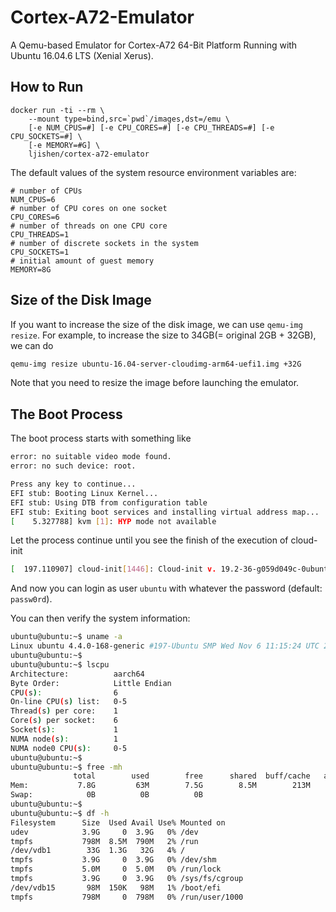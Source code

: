 # Cortex-A72-Emulator
A Qemu-based Emulator for Cortex-A72 64-Bit Platform Running with Ubuntu 16.04.6 LTS (Xenial Xerus).


## How to Run

```
docker run -ti --rm \
    --mount type=bind,src=`pwd`/images,dst=/emu \
    [-e NUM_CPUS=#] [-e CPU_CORES=#] [-e CPU_THREADS=#] [-e CPU_SOCKETS=#] \
    [-e MEMORY=#G] \
    ljishen/cortex-a72-emulator
```

The default values of the system resource environment variables are:

```
# number of CPUs
NUM_CPUS=6
# number of CPU cores on one socket
CPU_CORES=6
# number of threads on one CPU core
CPU_THREADS=1
# number of discrete sockets in the system
CPU_SOCKETS=1
# initial amount of guest memory
MEMORY=8G
```


## Size of the Disk Image

If you want to increase the size of the disk image, we can use `qemu-img resize`. For example, to increase the size to 34GB(= original 2GB + 32GB), we can do

```bash
qemu-img resize ubuntu-16.04-server-cloudimg-arm64-uefi1.img +32G
```

Note that you need to resize the image before launching the emulator.


## The Boot Process

The boot process starts with something like

```bash
error: no suitable video mode found.
error: no such device: root.

Press any key to continue...
EFI stub: Booting Linux Kernel...
EFI stub: Using DTB from configuration table
EFI stub: Exiting boot services and installing virtual address map...
[    5.327788] kvm [1]: HYP mode not available
```

Let the process continue until you see the finish of the execution of cloud-init
```bash
[  197.110907] cloud-init[1446]: Cloud-init v. 19.2-36-g059d049c-0ubuntu2~16.04.1 finished at Fri, 15 Nov 2019 05:14:37 +0000. Datasource DataSourceNoCloud [seed=/dev/vda][dsmode=net].  Up 196.72 seconds
```

And now you can login as user `ubuntu` with whatever the password (default: `passw0rd`).

You can then verify the system information:

```bash
ubuntu@ubuntu:~$ uname -a
Linux ubuntu 4.4.0-168-generic #197-Ubuntu SMP Wed Nov 6 11:15:24 UTC 2019 aarch64 aarch64 aarch64 GNU/Linux
ubuntu@ubuntu:~$
ubuntu@ubuntu:~$ lscpu
Architecture:          aarch64
Byte Order:            Little Endian
CPU(s):                6
On-line CPU(s) list:   0-5
Thread(s) per core:    1
Core(s) per socket:    6
Socket(s):             1
NUMA node(s):          1
NUMA node0 CPU(s):     0-5
ubuntu@ubuntu:~$
ubuntu@ubuntu:~$ free -mh
              total        used        free      shared  buff/cache   available
Mem:           7.8G         63M        7.5G        8.5M        213M        7.6G
Swap:            0B          0B          0B
ubuntu@ubuntu:~$
ubuntu@ubuntu:~$ df -h
Filesystem      Size  Used Avail Use% Mounted on
udev            3.9G     0  3.9G   0% /dev
tmpfs           798M  8.5M  790M   2% /run
/dev/vdb1        33G  1.3G   32G   4% /
tmpfs           3.9G     0  3.9G   0% /dev/shm
tmpfs           5.0M     0  5.0M   0% /run/lock
tmpfs           3.9G     0  3.9G   0% /sys/fs/cgroup
/dev/vdb15       98M  150K   98M   1% /boot/efi
tmpfs           798M     0  798M   0% /run/user/1000
```
